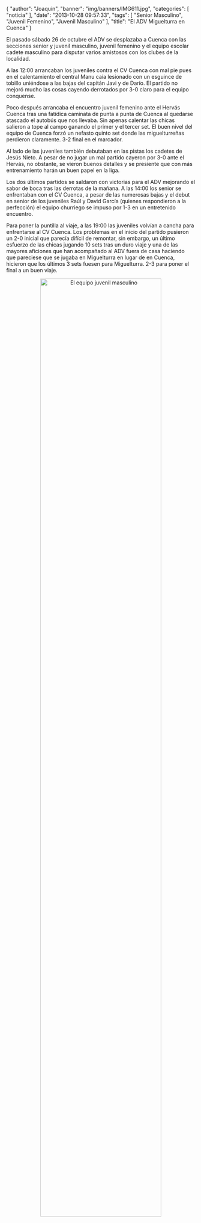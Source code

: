 {
  "author": "Joaquín", 
  "banner": "img/banners/IMG611.jpg", 
  "categories": [
    "noticia"
  ], 
  "date": "2013-10-28 09:57:33", 
  "tags": [
    "Senior Masculino", 
    "Juvenil Femenino", 
    "Juvenil Masculino"
  ], 
  "title": "El ADV Miguelturra en Cuenca"
}

El pasado sábado 26 de octubre el ADV se desplazaba a Cuenca con las secciones senior y juvenil masculino, juvenil femenino y el equipo escolar cadete masculino para disputar varios amistosos con los clubes de la localidad.

A las 12:00 arrancaban los juveniles contra el CV Cuenca con mal pie pues en el calentamiento el central Manu caía lesionado con un esguince de tobillo uniéndose a las bajas del capitán Javi y de Darío. El partido no mejoró mucho las cosas cayendo derrotados por 3-0 claro para el equipo conquense.

Poco después arrancaba el encuentro juvenil femenino ante el Hervás Cuenca tras una fatídica caminata de punta a punta de Cuenca al quedarse atascado el autobús que nos llevaba. Sin apenas calentar las chicas salieron a tope al campo ganando el primer y el tercer set. El buen nivel del equipo de Cuenca forzó  un nefasto quinto set donde las miguelturreñas perdieron claramente. 3-2 final en el marcador.

Al lado de las juveniles también debutaban en las pistas los cadetes de Jesús Nieto. A pesar de no jugar un mal partido cayeron por 3-0 ante el Hervás, no obstante, se vieron buenos detalles y se presiente que con más entrenamiento harán un buen papel en la liga.

Los dos últimos partidos se saldaron con victorias para el ADV mejorando el sabor de boca tras las derrotas de la mañana. A las 14:00 los senior se enfrentaban con el CV Cuenca, a pesar de las numerosas bajas y el debut en senior de los juveniles Raúl y David García (quienes respondieron a la perfección) el equipo churriego se impuso por 1-3 en un entretenido encuentro.

Para poner la puntilla al viaje, a las 19:00 las juveniles volvían a cancha para enfrentarse al CV Cuenca. Los problemas en el inicio del partido pusieron un 2-0 inicial que parecía difícil de remontar, sin embargo, un último esfuerzo de las chicas jugando 10 sets tras un duro viaje y una de las mayores aficiones que han acompañado al ADV fuera de casa haciendo que pareciese que se jugaba en Miguelturra en lugar de en Cuenca, hicieron que los últimos 3 sets fuesen para Miguelturra. 2-3 para poner el final a un buen viaje.

<center>
<a target="_new" href="http://www.advmiguelturra.org/img/banners/IMG611.jpg"> 
<img alt="El equipo juvenil masculino" width="80%" align="center" src="http://www.advmiguelturra.org/img/banners/IMG611.jpg"/> </a>
</center>


